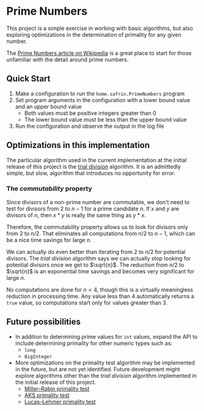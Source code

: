 # Prime Numbers

This project is a simple exercise in working with basic algorithms, but also
exploring optimizations in the determination of primality for any given number.

The [Prime Numbers article on Wikipedia](https://en.wikipedia.org/wiki/Prime_number)
is a great place to start for those unfamiliar with the detail around prime
numbers.

## Quick Start

1. Make a configuration to run the `home.safrin.PrimeNumbers` program
2. Set program arguments in the configuration with a lower bound value and an
upper bound value
    * Both values must be positive integers greater than 0
    * The lower bound value must be less than the upper bound value
3. Run the configuration and observe the output in the log file

## Optimizations in this implementation

The particular algorithm used in the current implementation at the initial
release of this project is the
[trial division](https://en.wikipedia.org/wiki/Trial_division) algorithm.
It is an admittedly simple, but slow, algorithm that introduces no
opportunity for error.

### The _commutability_ property

Since divisors of a non-prime number are commutable, we don't need to test
for divisors from $2$ to $n - 1$ for a prime candidate $n$. If $x$ and $y$
are divisors of $n$, then $x * y$ is really the same thing as $y * x$.

Therefore, the commutability property allows us to look for divisors only
from $2$ to $n / 2$. That eliminates all computations from $n / 2$ to
$n - 1$, which can be a nice time savings for large $n$.

We can actually do even better than iterating from $2$ to $n / 2$ for
potential divisors. The <em>trial division</em> algorithm says we can
actually stop looking for potential divisors once we get to $\sqrt{n}$.
The reduction from $n / 2$ to $\sqrt{n}$ is an exponential time savings
and becomes very significant for large $n$.

No computations are done for $n < 4$, though this is a virtually
meaningless reduction in processing time. Any value less than $4$
automatically returns a `true` value, so computations start only for
values greater than $3$.

## Future possibilities

* In addition to determining prime values for `int` values, expand the
API to include determining primality for other numeric types such as:
    * `long`
    * `BigInteger`
* More optimizations on the primality test algorithm may be implemented
in the future, but are not yet identified. Future development might
explore algorithms other than the <em>trial division</em> algorithm
implemented in the initial release of this project.
    * [Miller–Rabin primality test](https://en.wikipedia.org/wiki/Miller%E2%80%93Rabin_primality_test)
    * [AKS primality test](https://en.wikipedia.org/wiki/AKS_primality_test)
    * [Lucas–Lehmer primality test](https://en.wikipedia.org/wiki/Lucas%E2%80%93Lehmer_primality_test)
